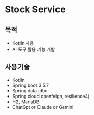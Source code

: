 # Stock Service

## 목적

- Kotlin 사용
- AI 도구 활용 기능 개발

## 사용기술
- Kotlin
- Spring boot 3.5.7
- Spring data jdbc
- Spring cloud openfeign, resilience4j
- H2, MariaDB
- ChatGpt or Claude or Gemini

## 
